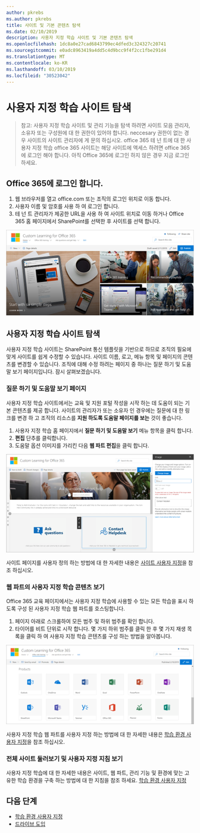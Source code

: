 ```yaml
---
author: pkrebs
ms.author: pkrebs
title: 사이트 및 기본 콘텐츠 탐색
ms.date: 02/10/2019
description: 사용자 지정 학습 사이트 및 기본 콘텐츠 탐색
ms.openlocfilehash: 1dc8a0e27cad6843799ec4dfed3c324327c20741
ms.sourcegitcommit: e0adc8963419a4dd5c4d9bcc9f4f2cc1fbe291d4
ms.translationtype: MT
ms.contentlocale: ko-KR
ms.lasthandoff: 03/10/2019
ms.locfileid: "30523042"
---
```

# <a name="explore-the-custom-learning-site"></a>사용자 지정 학습 사이트 탐색

> 참고: 사용자 지정 학습 사이트 및 관리 기능을 탐색 하려면 사이트 모음 관리자, 소유자 또는 구성원에 대 한 권한이 있어야 합니다. neccesary 권한이 없는 경우 사이트의 사이트 관리자에 게 문의 하십시오. office 365 테 넌 트에 대 한 사용자 지정 학습 office 365 사이트는 해당 사이트에 액세스 하려면 office 365에 로그인 해야 합니다. 아직 Office 365에 로그인 하지 않은 경우 지금 로그인 하세요. 

## <a name="sign-in-to-office-365"></a>Office 365에 로그인 합니다. 

1.  웹 브라우저를 열고 office.com 또는 조직의 로그인 위치로 이동 합니다. 
2.  사용자 이름 및 암호를 사용 하 여 로그인 합니다.
3.  테 넌 트 관리자가 제공한 URL을 사용 하 여 사이트 위치로 이동 하거나 Office 365 홈 페이지에서 SharePoint를 선택한 후 사이트를 선택 합니다. 

![cg-introducing-.png](media/cg-introducing.png)

## <a name="explore-the-custom-learning-site"></a>사용자 지정 학습 사이트 탐색

사용자 지정 학습 사이트는 SharePoint 통신 템플릿을 기반으로 하므로 조직의 필요에 맞게 사이트를 쉽게 수정할 수 있습니다. 사이트 이름, 로고, 메뉴 항목 및 페이지의 콘텐츠를 변경할 수 있습니다. 조직에 대해 수정 하려는 페이지 중 하나는 질문 하기 및 도움말 보기 페이지입니다. 잠시 살펴보겠습니다.

### <a name="view-the-ask-questions-and-get-help-page"></a>질문 하기 및 도움말 보기 페이지

사용자 지정 학습 사이트에서는 교육 및 지원 포털 작성을 시작 하는 데 도움이 되는 기본 콘텐츠를 제공 합니다. 사이트의 관리자가 또는 소유자 인 경우에는 질문에 대 한 링크를 변경 하 고 조직의 리소스를 **지원 하도록 도움말 페이지를 보는** 것이 좋습니다. 

1.  사용자 지정 학습 홈 페이지에서 **질문 하기 및 도움말 보기** 메뉴 항목을 클릭 합니다.
2.  **편집** 단추를 클릭합니다.
3.  도움말 옵션 이미지를 가리킨 다음 **웹 파트 편집**을 클릭 합니다.

![cg-edithelp-.png](media/cg-edithelp.png)

사이트 페이지를 사용자 정의 하는 방법에 대 한 자세한 내용은 [사이트 사용자 지정](custom_edithelp.md)을 참조 하십시오.

### <a name="view-the-custom-learning-content-in-the-web-part"></a>웹 파트의 사용자 지정 학습 콘텐츠 보기
Office 365 교육 페이지에서는 사용자 지정 학습에 사용할 수 있는 모든 학습을 표시 하도록 구성 된 사용자 지정 학습 웹 파트를 호스팅합니다. 

1. 페이지 아래로 스크롤하여 모든 범주 및 하위 범주를 확인 합니다.
2. 타이어를 비트 단위로 시작 합니다. 몇 가지 하위 범주를 클릭 한 후 몇 가지 재생 목록을 클릭 하 여 사용자 지정 학습 콘텐츠를 구성 하는 방법을 알아봅니다. 

![cg-gotoall-.png](media/cg-gotoall.png)

사용자 지정 학습 웹 파트를 사용자 지정 하는 방법에 대 한 자세한 내용은 [학습 환경 사용자 지정](custom_overview.md)을 참조 하십시오.

### <a name="get-a-complete-site-tour-and-customization-guidance"></a>전체 사이트 둘러보기 및 사용자 지정 지침 보기
사용자 지정 학습에 대 한 자세한 내용은 사이트, 웹 파트, 관리 기능 및 환경에 맞는 고유한 학습 환경을 구축 하는 방법에 대 한 지침을 참조 하세요. [학습 환경 사용자 지정](custom_overview.md)

## <a name="next-steps"></a>다음 단계
- [학습 환경 사용자 지정](custom_overview.md)
- [드라이브 도입](driveadoption.md) 

